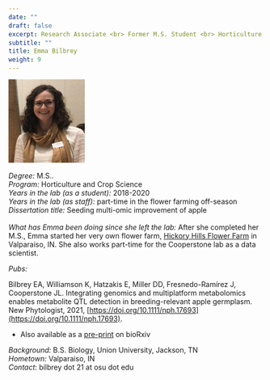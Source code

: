 ```yaml
---
date: ""
draft: false
excerpt: Research Associate <br> Former M.S. Student <br> Horticulture & Crop Science
subtitle: ""
title: Emma Bilbrey
weight: 9
---
```


<p align="left"> 
<img src=featured.jpg width="30%" alt="photo of emma bilbrey">
</p>

*Degree:* M.S.. <br>
*Program:* Horticulture and Crop Science <br>
*Years in the lab (as a student):* 2018-2020 <br>
*Years in the lab (as staff):* part-time in the flower farming off-season
*Dissertation title:* Seeding multi-omic improvement of apple
<br> <br>
*What has Emma been doing since she left the lab:* After she completed her M.S., Emma started her very own flower farm, [Hickory Hills Flower Farm](https://www.hickoryhillsflowerfarm.com/) in Valparaiso, IN. She also works part-time for the Cooperstone lab as a data scientist. <br>

*Pubs:*

Bilbrey EA, Williamson K, Hatzakis E, Miller DD, Fresnedo-Ramírez J, Cooperstone JL.  Integrating genomics and multiplatform metabolomics enables metabolite QTL detection in breeding-relevant apple germplasm.  New Phytologist, 2021, [https://doi.org/10.1111/nph.17693](https://doi.org/10.1111/nph.17693).
- Also available as a [pre-print](https://www.biorxiv.org/content/10.1101/2021.02.18.431481v1) on bioRxiv

*Background:* B.S. Biology, Union University, Jackson, TN <br>
*Hometown:* Valparaiso, IN <br>
*Contact*: bilbrey dot 21 at osu dot edu